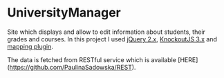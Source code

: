 # UniversityManager
Site which displays and allow to edit information about students, their grades and courses. In this project I used 
[jQuery 2.x](http://jquery.com/download/), 
[KnockoutJS 3.x](http://knockoutjs.com/downloads/index.html) and [mapping plugin](http://knockoutjs.com/documentation/plugins-mapping.html).

The data is fetched from RESTful service which is available [HERE] (https://github.com/PaulinaSadowska/REST).
